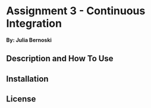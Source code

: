 # Assignment 3 - Continuous Integration
**By: Julia Bernoski**
## Description and How To Use

## Installation
## License

